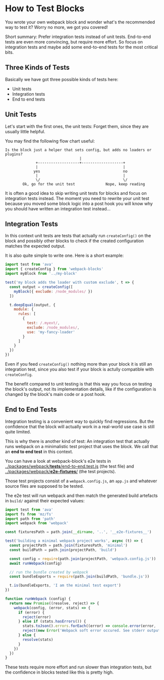 # How to Test Blocks

You wrote your own webpack block and wonder what's the recommended way to test it? Worry no more, we got you covered!

Short summary: Prefer integration tests instead of unit tests. End-to-end tests are even more convincing, but require more effort. So focus on integration tests and maybe add some end-to-end tests for the most critical bits.


## Three Kinds of Tests

Basically we have got three possible kinds of tests here:

* Unit tests
* Integration tests
* End to end tests


## Unit Tests

Let's start with the first ones, the unit tests: Forget them, since they are usually little helpful.

You may find the following flow chart useful:

```
Is the block just a helper that sets config, but adds no loaders or plugins?
                                  |
              +-------------------+-------------------+
              |                                       |
             yes                                      no
              |                                       |
              \/                                      \/
        Ok, go for the unit test              Nope, keep reading
```

It is often a good idea to skip writing unit tests for blocks and focus on integration tests instead. The moment you need to rewrite your unit test because you moved some block logic into a post hook you will know why you should have written an integration test instead...


## Integration Tests

In this context unit tests are tests that actually run `createConfig()` on the block and possibly other blocks to check if the created configuration matches the expected output.

It is also quite simple to write one. Here is a short example:

```js
import test from 'ava'
import { createConfig } from 'webpack-blocks'
import myBlock from '../my-block'

test('my block adds the loader with custom exclude', t => {
  const output = createConfig([
    myBlock({ exclude: /node_modules/ })
  ])

  t.deepEqual(output, {
    module: {
      rules: [
        {
          test: /.myext/,
          exclude: /node_modules/,
          use: 'my-fancy-loader'
        }
      ]
    }
  })
})
```

Even if you feed `createConfig()` nothing more than your block it is still an integration test, since you also test if your block is actully compatible with `createConfig`.

The benefit compared to unit testing is that this way you focus on testing the block's output, not its implementation details, like if the configuration is changed by the block's main code or a post hook.


## End to End Tests

Integration testing is a convenient way to quickly find regressions. But the confidence that the block will actually work in a real-world use case is still quite limited.

This is why there is another kind of test: An integration test that actually runs webpack on a minimalistic test project that uses the block. We call that an **end to end test** in this context.

You can have a look at webpack-block's e2e tests in [../packages/webpack/__tests__/end-to-end.test.js](packages/webpack/__tests__/end-to-end.test.js) (the test file) and [../packages/webpack/__e2e-fixtures__/](packages/webpack/__e2e-fixtures__/) (the test projects).

Those test projects consist of a `webpack.config.js`, an `app.js` and whatever source files are supposed to be tested.


The e2e test will run webpack and then match the generated build artefacts in `build/` against their expected values:

```js
import test from 'ava'
import fs from 'mz/fs'
import path from 'path'
import webpack from 'webpack'

const fixturesPath = path.join(__dirname, '..', '__e2e-fixtures__')

test('building a minimal webpack project works', async (t) => {
  const projectPath = path.join(fixturesPath, 'minimal')
  const buildPath = path.join(projectPath, 'build')

  const config = require(path.join(projectPath, 'webpack.config.js'))
  await runWebpack(config)

  // run the bundle created by webpack
  const bundleExports = require(path.join(buildPath, 'bundle.js'))

  t.is(bundleExports, 'I am the minimal test export')
})

function runWebpack (config) {
  return new Promise((resolve, reject) => {
    webpack(config, (error, stats) => {
      if (error) {
        reject(error)
      } else if (stats.hasErrors()) {
        stats.toJson().errors.forEach((error) => console.error(error, '\n'))
        reject(new Error('Webpack soft error occured. See stderr output.'))
      } else {
        resolve(stats)
      }
    })
  })
}
```

These tests require more effort and run slower than integration tests, but the confidence in blocks tested like this is pretty high.
